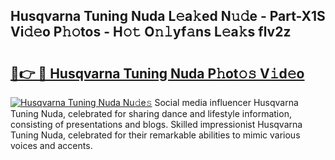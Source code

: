 ## Husqvarna Tuning Nuda L𝚎a𝚔ed N𝚞𝚍e - Part-X1S Vi𝚍𝚎o P𝚑𝚘tos - H𝚘𝚝 O𝚗𝚕yf𝚊ns L𝚎a𝚔s flv2z

# <h2><a href="http://kf7qsp8.oniu.top/?m=Husqvarna+Tuning+Nuda">🔗👉 🔴 Husqvarna Tuning Nuda P𝚑ot𝚘𝚜 V𝚒d𝚎o</a></h2>

[![Husqvarna Tuning Nuda Nu𝚍e𝚜](https://i.imgur.com/0qMVB7G.gif)](http://kf7qsp8.oniu.top/?m=Husqvarna+Tuning+Nuda)
Social media influencer Husqvarna Tuning Nuda, celebrated for sharing dance and lifestyle information, consisting of presentations and blogs. Skilled impressionist Husqvarna Tuning Nuda, celebrated for their remarkable abilities to mimic various voices and accents.  
